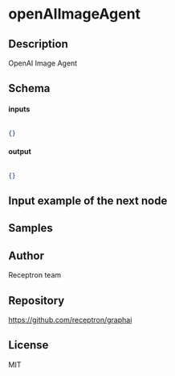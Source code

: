 # openAIImageAgent




## Description

OpenAI Image Agent

## Schema

#### inputs

```json

{}

````

#### output

```json

{}

````

## Input example of the next node



## Samples



## Author

Receptron team

## Repository

https://github.com/receptron/graphai

## License

MIT

